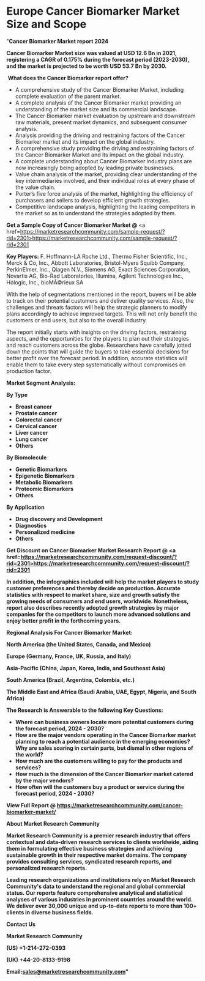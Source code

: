 # Europe Cancer Biomarker Market Size and Scope 
"<strong>Cancer Biomarker Market report 2024</strong>

<strong>Cancer Biomarker Market size was valued at USD 12.6 Bn in 2021, registering a CAGR of 0.175% during the forecast period (2023-2030), and the market is projected to be worth USD 53.7 Bn by 2030.</strong>

 <strong><b>What does the Cancer Biomarker report offer?</b></strong>
<ul>
  <li>A comprehensive study of the Cancer Biomarker Market, including complete evaluation of the parent market.</li>
  <li>A complete analysis of the Cancer Biomarker market providing an understanding of the market size and its commercial landscape.</li>
  <li>The Cancer Biomarker market evaluation by upstream and downstream raw materials, present market dynamics, and subsequent consumer analysis.</li>
  <li>Analysis providing the driving and restraining factors of the Cancer Biomarker market and its impact on the global industry.</li>
  <li>A comprehensive study providing the driving and restraining factors of the Cancer Biomarker Market and its impact on the global industry.</li>
  <li>A complete understanding about Cancer Biomarker industry plans are now increasingly being adopted by leading private businesses.</li>
  <li>Value chain analysis of the market, providing clear understanding of the key intermediaries involved, and their individual roles at every phase of the value chain.</li>
  <li>Porter’s five force analysis of the market, highlighting the efficiency of purchasers and sellers to develop efficient growth strategies.</li>
  <li>Competitive landscape analysis, highlighting the leading competitors in the market so as to understand the strategies adopted by them.</li>
</ul>

<strong>Get a Sample Copy of Cancer Biomarker Market @ </strong><a href=https://marketresearchcommunity.com/sample-request/?rid=2301><u>https://marketresearchcommunity.com/sample-request/?rid=2301</u></a>

<strong>Key Players:</strong> 
F. Hoffmann-LA Roche Ltd., Thermo Fisher Scientific, Inc., Merck &amp; Co, Inc., Abbott Laboratories, Bristol-Myers Squibb Company, PerkinElmer, Inc., Qiagen N.V., Siemens AG, Exact Sciences Corporation, Novartis AG, Bio-Rad Laboratories, Illumina, Agilent Technologies Inc., Hologic, Inc., bioMÃ©rieux SA

With the help of segmentations mentioned in the report, buyers will be able to track on their potential customers and deliver quality services. Also, the challenges and threats factors will help the strategic planners to modify plans accordingly to achieve improved targets. This will not only benefit the customers or end users, but also to the overall industry.

The report initially starts with insights on the driving factors, restraining aspects, and the opportunities for the players to plan out their strategies and reach customers across the globe. Researchers have carefully jotted down the points that will guide the buyers to take essential decisions for better profit over the forecast period. In addition, accurate statistics will enable them to take every step systematically without compromises on production factor.

<strong>Market Segment Analysis:</strong>


<strong><strong>By Type</strong></h4>
<ul>
 	<li>Breast cancer</li>
 	<li>Prostate cancer</li>
 	<li>Colorectal cancer</li>
 	<li>Cervical cancer</li>
 	<li>Liver cancer</li>
 	<li>Lung cancer</li>
 	<li>Others</li>
</ul>
<strong><strong>By Biomolecule</strong></h4>
<ul>
 	<li>Genetic Biomarkers</li>
 	<li>Epigenetic Biomarkers</li>
 	<li>Metabolic Biomarkers</li>
 	<li>Proteomic Biomarkers</li>
 	<li>Others</li>
</ul>
<strong><strong>By Application</strong></h4>
<ul>
 	<li>Drug discovery and Development</li>
 	<li>Diagnostics</li>
 	<li>Personalized medicine</li>
 	<li>Others</li>
</ul>

<strong>Get Discount on Cancer Biomarker Market Research Report @ </b></strong><a href=https://marketresearchcommunity.com/request-discount/?rid=2301><u>https://marketresearchcommunity.com/request-discount/?rid=2301</u></a>

In addition, the infographics included will help the market players to study customer preferences and thereby decide on production. Accurate statistics with respect to market share, size and growth satisfy the growing needs of consumers and end users, worldwide. Nonetheless, report also describes recently adopted growth strategies by major companies for the competitors to launch more advanced solutions and enjoy better profit in the forthcoming years.

<strong>Regional Analysis For Cancer Biomarker Market:</strong>

<strong>North America</strong> (the United States, Canada, and Mexico)

<strong>Europe</strong> (Germany, France, UK, Russia, and Italy)

<strong>Asia-Pacific</strong> (China, Japan, Korea, India, and Southeast Asia)

<strong>South America</strong> (Brazil, Argentina, Colombia, etc.)

<strong>The Middle East and Africa</strong> (Saudi Arabia, UAE, Egypt, Nigeria, and South Africa)

<strong>The Research is Answerable to the following Key Questions:</strong>
<ul>
 	<li>Where can business owners locate more potential customers during the forecast period, 2024 - 2030?</li>
 	<li>How are the major vendors operating in the Cancer Biomarker market planning to reach a potential audience in the emerging economies? Why are sales soaring in certain parts, but dismal in other regions of the world?</li>
 	<li>How much are the customers willing to pay for the products and services?</li>
 	<li>How much is the dimension of the Cancer Biomarker market catered by the major vendors?</li>
 	<li>How often will the customers buy a product or service during the forecast period, 2024 - 2030?</li>
</ul>

<strong>View Full Report @</strong> <a href=https://marketresearchcommunity.com/cancer-biomarker-market/>https://marketresearchcommunity.com/cancer-biomarker-market/</a>

<strong>About Market Research Community</strong>

Market Research Community is a premier research industry that offers contextual and data-driven research services to clients worldwide, aiding them in formulating effective business strategies and achieving sustainable growth in their respective market domains. The company provides consulting services, syndicated research reports, and personalized research reports.

Leading research organizations and institutions rely on Market Research Community's data to understand the regional and global commercial status. Our reports feature comprehensive analytical and statistical analyses of various industries in prominent countries around the world. We deliver over 30,000 unique and up-to-date reports to more than 100+ clients in diverse business fields.

<strong>Contact Us</strong>

<strong>Market Research Community</strong>

(US) +1-214-272-0393

(UK) +44-20-8133-9198

<strong>Email:</strong>sales@marketresearchcommunity.com"
